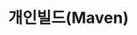 ---
title: 개인빌드(Maven)
linkTitle: Maven
description: "개발자 PC에서 이루어지는 소프트웨어 빌드 개념 및 빌드 도구인 Maven 기반의 빌드에 대해 설명한다."
url: /egovframe-development/deployment-tool/build-tool/maven/
menu:
  depth:
    weight: 1
    parent: "build-tool"
    identifier: "maven"
---